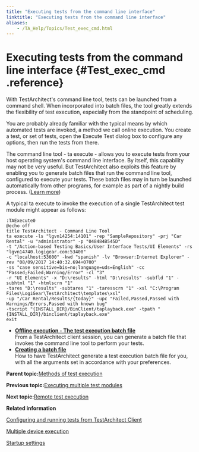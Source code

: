 ```yaml
--- 
title: "Executing tests from the command line interface"
linktitle: "Executing tests from the command line interface"
aliases: 
    - /TA_Help/Topics/Test_exec_cmd.html
---
```

# Executing tests from the command line interface {#Test_exec_cmd .reference}

With TestArchitect's command line tool, tests can be launched from a command shell. When incorporated into batch files, the tool greatly extends the flexibility of test execution, especially from the standpoint of scheduling.

You are probably already familiar with the typical means by which automated tests are invoked, a method we call online execution. You create a test, or set of tests, open the Execute Test dialog box to configure any options, then run the tests from there.

The command line tool - ta execute - allows you to execute tests from your host operating system's command line interface. By itself, this capability may not be very useful. But TestArchitect also exploits this feature by enabling you to generate batch files that run the command line tool, configured to execute your tests. These batch files may in turn be launched automatically from other programs, for example as part of a nightly build process. \([Learn more](TA_command_line_execute.html)\)

A typical ta execute to invoke the execution of a single TestArchitect test module might appear as follows:

```
:TAExecute0
@echo off 
title TestArchitect - Command Line Tool 
ta execute -ls "lgvn14254:14101" -rep "SampleRepository" -prj "Car Rental" -u "administrator" -p "048484B545D" 
-t "/Action-based Testing Basics/User Interface Tests/UI Elements" -rs "lgvn14740.logigear.com:53400" 
-c "localhost:53600" -kwd "spanish" -lv "Browser:Internet Explorer" -rev "08/09/2017 14:40:32.694+0700" 
-ss "case sensitive=bis=no;language=uds=English" -cc "Passed;Failed;Warning/Error" -cl "3" 
-r "UI Elements" -x "D:\results" -html "D:\results" -subfld "1" -subhtml "1" -htmlscrn "1" 
-tares "D:\results" -subtares "1" -taresscrn "1" -xsl "C:\Program Files\LogiGear\TestArchitect\templates\xsl" 
-up "/Car Rental/Results/{today}" -upc "Failed,Passed,Passed with Warnings/Errors,Passed with known bug" 
-tscript "{INSTALL_DIR}/BinClient/taplayback.exe" -tpath "{INSTALL_DIR}/binclient/taplayback.exe" 
exit
```

-   **[Offline execution - The test execution batch file](../../TA_Help/Topics/Test_exec_batch_file.html)**  
From a TestArchitect client session, you can generate a batch file that invokes the command line tool to perform your tests.
-   **[Creating a batch file](../../TA_Help/Topics/Test_exec_cmd_creating_batch_file.html)**  
How to have TestArchitect generate a test execution batch file for you, with all the arguments set in accordance with your preferences.

**Parent topic:**[Methods of test execution](../../TA_Help/Topics/Test_exec_methods.html)

**Previous topic:**[Executing multiple test modules](../../TA_Help/Topics/Test_exec_multiple_TM.html)

**Next topic:**[Remote test execution](../../TA_Help/Topics/Test_exec_remote.html)

**Related information**  


[Configuring and running tests from TestArchitect Client](../../TA_Help/Topics/Test_exec_test_execution.html)

[Multiple device execution](../../TA_Help/Topics/Test_exec_multiple_device_execution.html)

[Startup settings](../../TA_Automation/Topics/aut_startup_settings.html)

